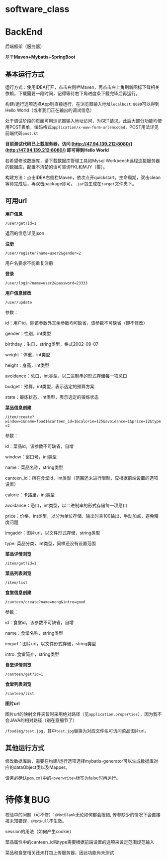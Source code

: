# software_class

# BackEnd

后端框架（服务器）

基于**Maven+Mybatis+SpringBoot**

## 基本运行方式

运行方式：使用IDEA打开，点击右侧栏Maven，再点击左上角刷新图标下载相关依赖，下载需要一段时间，记得等待右下角进度条下载完毕后再运行。

构建/运行选项选择App则直接运行，在浏览器输入地址`localhost:8080`可以得到Hello World（或者我们正在输出的调试信息）

处于调试阶段的页面可用浏览器输入地址访问，为GET请求。此后大部分功能均使用POST表单，编码格式`application/x-www-form-urlencoded`，POST用法详见前端代码`post.kt`

**目前测试代码已上载服务器，访问 [http://47.94.139.212:8080/](http://47.94.139.212:8080/) 即可得到Hello World**

若希望修改数据库，请下载数据库管理工具如Mysql Workbench远程连接服务器的数据库，配置不清楚的话可咨询FKL和MJY（雾）。

构建方法：点击IDEA右侧栏Maven，依次点开quickstart，生命周期，双击clean等待完成后，再双击package即可。`.jar`包生成在`target`文件夹下。

## 可用url

**用户信息**

`/user/get?id=1`

返回的信息详见json

**注册**

`/user/register?name=user2&gender=2`

用户名要求不能重复注册

**登录**

`/user/login?name=user2&password=23333`

**用户信息修改**

`/user/update`

参数：

id：用户id，除该参数外其余参数均可缺省，该参数不可缺省（即不修改）

gender：性别，int类型

birthday：生日，string类型，格式2002-09-07

weight：体重，int类型

height：身高，int类型

avoidance：忌口，int类型，以二进制串的形式存储每一项忌口

budget：预算，int类型，表示选定的预算方案

state：锻炼状态，int类型，表示选定的锻炼状态

**菜品信息创建**

`/item/create?window=1&name=food1&canteen_id=1&calorie=125&avoidance=1&price=12&type=2`

参数：

id：菜品id，该参数不可缺省，自增

window：窗口号，int类型

name：菜品名称，string类型

canteen_id：所在食堂id，int类型（范围还未进行限制，应根据前端设置的选项设置）

calorie：卡路里，int类型

avoidance：忌口，int类型，以二进制串的形式存储每一项忌口

price：价格，int类型，以分为单位存储，输出时乘100输出，手动加点，避免精度问题

imgaddr：图片url，以文件形式存储，string类型

type: 菜品分类，int类型，同样还没有设置范围

**菜品详情浏览**

`/item/get?id=1`

**菜品列表浏览**

`/item/list`

**食堂信息创建**

`/canteen/create?name=nong&intro=good`

参数：

id：食堂id，该参数不可缺省，自增

name：食堂名称，string类型

imgurl：图片url，以文件形式存储，string类型

intro: 食堂简介，string类型

**食堂详情浏览**

`/canteen/get?id=1`

**食堂列表浏览**

`/canteen/list`

**图片url**

图片url的映射文件夹暂时采用绝对路径（见`application.properties`），因为我不会JAVA的相对路径（别在意细节了）

`/foodimg/test.jpg`，其中`test.jpg`替换为对应文件名可访问菜品图片url。

## 其他运行方式

修改数据库后，需要在构建/运行选项选择mybatis-generator可以生成数据库对应的dataObject类以及Mapper。

请务必确认`pom.xml`中的`<overwrite>`标签为false时再运行。

# 待修复BUG

校验中的问题（可不修）：`@NotBlank`无论如何都会报错, 传参缺少的情况下会直接报未知错误，`@NotNull`不生效。

session的用法（如何产生cookie）

菜品属性中的canteen_id和type需要根据前端设置的选项来设定范围规范输入

菜品和食堂相关还未打包上传服务器，因此功能尚未测试
